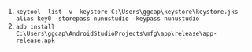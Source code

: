 1. ``keytool -list -v -keystore C:\Users\ggcap\keystore\keystore.jks -alias key0 -storepass nunustudio -keypass nunustudio``
1. ```adb install C:\Users\ggcap\AndroidStudioProjects\mfg\app\release\app-release.apk```